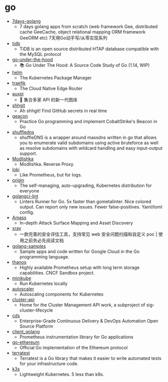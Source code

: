 # go
- [7days-golang](https://github.com/geektutu/7days-golang)
  - 7 days golang apps from scratch (web framework Gee, distributed cache GeeCache, object relational mapping ORM framework GeeORM etc) 7天用Go动手写/从零实现系列
- [tidb](https://github.com/pingcap/tidb)
  - TiDB is an open source distributed HTAP database compatible with the MySQL protocol
- [go-under-the-hood](https://github.com/changkun/go-under-the-hood)
  - 📚 Go Under The Hood: A Source Code Study of Go (1.14, WIP)
- [helm](https://github.com/helm/helm)
  - The Kubernetes Package Manager
- [traefik](https://github.com/containous/traefik)
  - The Cloud Native Edge Router
- [auxpi](https://github.com/aimerforreimu/auxpi)
  - 🍭 集合多家 API 的新一代图床
- [shhgit](https://github.com/eth0izzle/shhgit)
  - Ah shhgit! Find GitHub secrets in real time
- [geacon](https://github.com/darkr4y/geacon)
  - Practice Go programming and implement CobaltStrike's Beacon in Go
- [shuffledns](https://github.com/projectdiscovery/shuffledns)
  - shuffleDNS is a wrapper around massdns written in go that allows you to enumerate valid subdomains using active bruteforce as well as resolve subdomains with wildcard handling and easy input-output support.
- [Modlishka](https://github.com/drk1wi/Modlishka)
  - Modlishka. Reverse Proxy.
- [loki](https://github.com/grafana/loki)
  - Like Prometheus, but for logs.
- [origin](https://github.com/openshift/origin)
  - The self-managing, auto-upgrading, Kubernetes distribution for everyone
- [golangci-lint](https://github.com/golangci/golangci-lint)
  - Linters Runner for Go. 5x faster than gometalinter. Nice colored output. Can report only new issues. Fewer false-positives. Yaml/toml config.
- [Amass](https://github.com/OWASP/Amass)
  - In-depth Attack Surface Mapping and Asset Discovery
- [xray](https://github.com/chaitin/xray)
  - 一款完善的安全评估工具，支持常见 web 安全问题扫描和自定义 poc | 使用之前务必先阅读文档
- [golang-samples](https://github.com/GoogleCloudPlatform/golang-samples)
  - Sample apps and code written for Google Cloud in the Go programming language.
- [thanos](https://github.com/thanos-io/thanos)
  - Highly available Prometheus setup with long term storage capabilities. CNCF Sandbox project.
- [minikube](https://github.com/kubernetes/minikube)
  - Run Kubernetes locally
- [autoscaler](https://github.com/kubernetes/autoscaler)
  - Autoscaling components for Kubernetes
- [cluster-api](https://github.com/kubernetes-sigs/cluster-api)
  - Home for the Cluster Management API work, a subproject of sig-cluster-lifecycle
- [cds](https://github.com/ovh/cds)
  - Enterprise-Grade Continuous Delivery & DevOps Automation Open Source Platform
- [client_golang](https://github.com/prometheus/client_golang)
  - Prometheus instrumentation library for Go applications
- [go-ethereum](https://github.com/ethereum/go-ethereum)
  - Official Go implementation of the Ethereum protocol
- [terratest](https://github.com/gruntwork-io/terratest)
  - Terratest is a Go library that makes it easier to write automated tests for your infrastructure code.
- [k3s](https://github.com/rancher/k3s)
  - Lightweight Kubernetes. 5 less than k8s.
